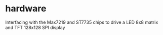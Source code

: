 # hardware
Interfacing with the Max7219 and ST7735 chips to drive a LED 8x8 matrix and TFT 128x128 SPI display
